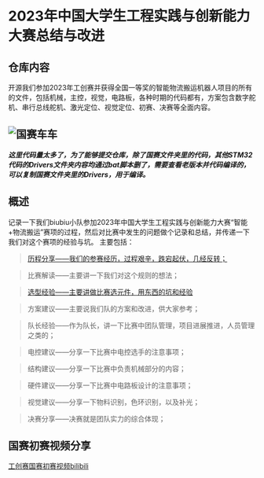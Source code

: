 # 2023年中国大学生工程实践与创新能力大赛总结与改进
## 仓库内容

开源我们参加2023年工创赛并获得全国一等奖的智能物流搬运机器人项目的所有的文件，包括机械，主控，视觉，电路板，各种时期的代码都有，方案包含数字舵机、串行总线舵机、激光定位、视觉定位、初赛、决赛等全面内容。

![国赛车车](https://biubiu-1319563496.cos.ap-nanjing.myqcloud.com/markdown_img/1719850673631.png)
----------

***这里代码量太多了，为了能够提交仓库，除了国赛文件夹里的代码，其他STM32代码的Drivers文件夹内容均通过bat脚本删了，需要查看老版本并代码编译的，可以复制国赛文件夹里的Drivers，用于编译。*** 

## 概述
记录一下我们biubiu小队参加2023年中国大学生工程实践与创新能力大赛“智能+物流搬运”赛项的过程，然后对比赛中发生的问题做个记录和总结，并传递一下我们对这个赛项的经验与坑。
主要包括：
> [历程分享——我们的参赛经历，过程艰辛，跌宕起伏，几经反转；](https://www.cnblogs.com/sparkle-now/p/18277263/gong-chuang-sai-zong-jie-yu-zhan-wanggai-shu)

> 比赛解读——主要讲一下我们对这个规则的想法；

> [选型经验——主要讲做比赛选元件，用东西的坑和经验](https://www.cnblogs.com/sparkle-now/p/18278041/gong-chuang-sai-zong-jie-yu-gai-jinxuan-xing-jian)

> 方案建议——主要说我们队的方案和改进，供大家参考；

> 队长经验——作为队长，讲一下比赛中团队管理，项目进展推进，人员管理之类的；

> 电控建议——分享一下比赛中电控选手的注意事项；

> 结构建议——分享一下比赛中负责机械部分的内容；

> 硬件建议——分享一下比赛中电路板设计的注意事项；

> 视觉建议——分享一下物料识别，色环识别，以及补光；

> 决赛分享——决赛就是团队实力的综合体现；

## 国赛初赛视频分享

[工创赛国赛初赛视频bilibili](https://www.bilibili.com/video/BV1Wj411s7hJ/?share_source=copy_web&vd_source=58144939e34acbbb38e3f36c750e8498)
